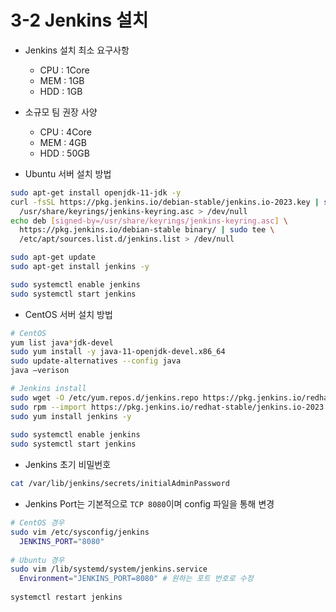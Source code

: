 # 3-2 Jenkins 설치
- Jenkins 설치 최소 요구사항
  - CPU : 1Core
  - MEM : 1GB
  - HDD : 1GB
- 소규모 팀 권장 사양
  - CPU : 4Core
  - MEM : 4GB
  - HDD : 50GB

   
- Ubuntu 서버 설치 방법
```bash
sudo apt-get install openjdk-11-jdk -y
curl -fsSL https://pkg.jenkins.io/debian-stable/jenkins.io-2023.key | sudo tee \
  /usr/share/keyrings/jenkins-keyring.asc > /dev/null
echo deb [signed-by=/usr/share/keyrings/jenkins-keyring.asc] \
  https://pkg.jenkins.io/debian-stable binary/ | sudo tee \
  /etc/apt/sources.list.d/jenkins.list > /dev/null

sudo apt-get update
sudo apt-get install jenkins -y

sudo systemctl enable jenkins
sudo systemctl start jenkins
```

- CentOS 서버 설치 방법
```bash
# CentOS
yum list java*jdk-devel
sudo yum install -y java-11-openjdk-devel.x86_64
sudo update-alternatives --config java
java –verison

# Jenkins install
sudo wget -O /etc/yum.repos.d/jenkins.repo https://pkg.jenkins.io/redhat-stable/jenkins.repo 
sudo rpm --import https://pkg.jenkins.io/redhat-stable/jenkins.io-2023.key
sudo yum install jenkins -y
   
sudo systemctl enable jenkins
sudo systemctl start jenkins
```
   
- Jenkins 초기 비밀번호
```bash
cat /var/lib/jenkins/secrets/initialAdminPassword
```

- Jenkins Port는 기본적으로 `TCP 8080`이며 config 파일을 통해 변경
```bash
# CentOS 경우
sudo vim /etc/sysconfig/jenkins
  JENKINS_PORT="8080"
   
# Ubuntu 경우
sudo vim /lib/systemd/system/jenkins.service
  Environment="JENKINS_PORT=8080" # 원하는 포트 번호로 수정
   
systemctl restart jenkins
```
